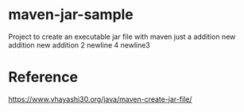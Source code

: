 # maven-jar-sample
Project to create an executable jar file with maven
just a addition
new addition
new addition 2
newline 4
newline3
# Reference
https://www.yhayashi30.org/java/maven-create-jar-file/